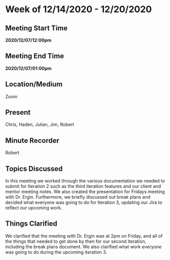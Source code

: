 # Week of 12/14/2020 - 12/20/2020

## Meeting Start Time

 **2020/12/07/12:00pm** 

## Meeting End Time

**2020/12/07/01:00pm** 

## Location/Medium

Zoom

## Present

Chris, Haden, Julian, Jim, Robert

## Minute Recorder

Robert

## Topics Discussed

In this meeting we worked through the various documentation we needed to submit for Iteration 2 such as the third iteration features and our client and mentor meeting notes. We also created the presentation for Fridays meeting with Dr. Ergin. Furthermore, we briefly discussed out break plans and decided what everyone was going to do for Iteration 3, updating our Jira to reflect our upcoming work.

## Things Clarified

 We clarified that the meeting with Dr. Ergin was at 2pm on Friday, and all of the things that needed to get done by then for our second iteration, including the break plans document. We also clarified what work everyone was going to do during the upcoming iteration 3.
